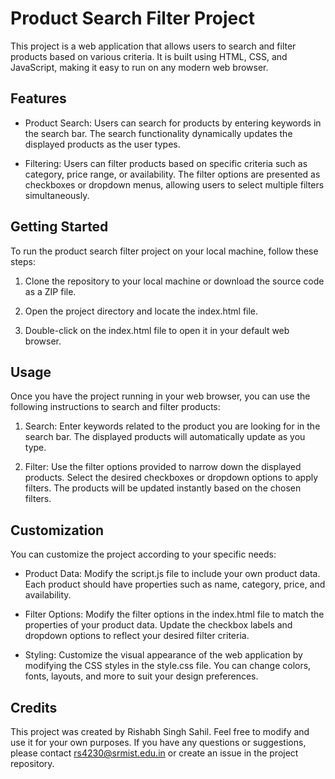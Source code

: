 # Product Search Filter Project

This project is a web application that allows users to search and filter products based on various criteria. It is built using HTML, CSS, and JavaScript, making it easy to run on any modern web browser.

## Features

- Product Search: Users can search for products by entering keywords in the search bar. The search functionality dynamically updates the displayed products as the user types.

- Filtering: Users can filter products based on specific criteria such as category, price range, or availability. The filter options are presented as checkboxes or dropdown menus, allowing users to select multiple filters simultaneously.


## Getting Started

To run the product search filter project on your local machine, follow these steps:

1. Clone the repository to your local machine or download the source code as a ZIP file.

2. Open the project directory and locate the index.html file.

3. Double-click on the index.html file to open it in your default web browser.

## Usage

Once you have the project running in your web browser, you can use the following instructions to search and filter products:

1. Search: Enter keywords related to the product you are looking for in the search bar. The displayed products will automatically update as you type.

2. Filter: Use the filter options provided to narrow down the displayed products. Select the desired checkboxes or dropdown options to apply filters. The products will be updated instantly based on the chosen filters.

## Customization

You can customize the project according to your specific needs:

- Product Data: Modify the script.js file to include your own product data. Each product should have properties such as name, category, price, and availability.

- Filter Options: Modify the filter options in the index.html file to match the properties of your product data. Update the checkbox labels and dropdown options to reflect your desired filter criteria.

- Styling: Customize the visual appearance of the web application by modifying the CSS styles in the style.css file. You can change colors, fonts, layouts, and more to suit your design preferences.

## Credits

This project was created by Rishabh Singh Sahil. Feel free to modify and use it for your own purposes. If you have any questions or suggestions, please contact rs4230@srmist.edu.in or create an issue in the project repository.


